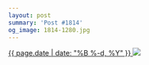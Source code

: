 ```yaml
---
layout: post
summary: 'Post #1814'
og_image: 1814-1280.jpg
---
```


<p>
 <time>
  <a href="/1814">
   {{ page.date | date: "%B %-d, %Y" }}
  </a>
 </time>
 <a href="/1814">
  <img data-taken="10/8/2023" sizes="(min-width: 700px) 50vw, calc(100vw - 2rem)" src="{{ site.assets_url }}/1814-640.jpg" srcset="{{ site.assets_url }}/1814-320.jpg 320w, {{ site.assets_url }}/1814-640.jpg 640w, {{ site.assets_url }}/1814-960.jpg 960w, {{ site.assets_url }}/1814-1280.jpg 1280w"/>
 </a>
</p>
